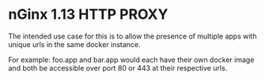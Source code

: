 # nGinx 1.13 HTTP PROXY

The intended use case for this is to allow the presence of multiple apps with unique urls in the same docker instance.

For example: foo.app and bar.app would each have their own docker image and both be accessible over port 80 or 443 at their respective urls.





